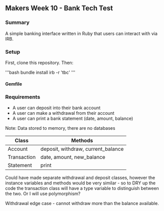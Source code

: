 ## Makers Week 10 - Bank Tech Test ##
### Summary ###

A simple banking interface written in Ruby that users can interact with via IRB.


### Setup ###

First, clone this repository. Then:

'''bash
bundle install
irb -r 'tbc'
'''

#### Gemfile ####


### Requirements ###

* A user can deposit into their bank account
* A user can make a withdrawal from their account
* A user can print a bank statement (date, amount, balance)

Note: Data stored to memory, there are no databases

| Class    | Methods |
| -------- | ------- |
| Account  | deposit, withdraw, current_balance |
| Transaction | date, amount, new_balance |
| Statement | print |

Could have made separate withdrawal and deposit classes, however the instance
variables and methods would be very similar - so to DRY up the code the transaction
class will have a type variable to distinguish between the two. Or I will use
polymorphism?

Withdrawal edge case - cannot withdraw more than the balance available.
